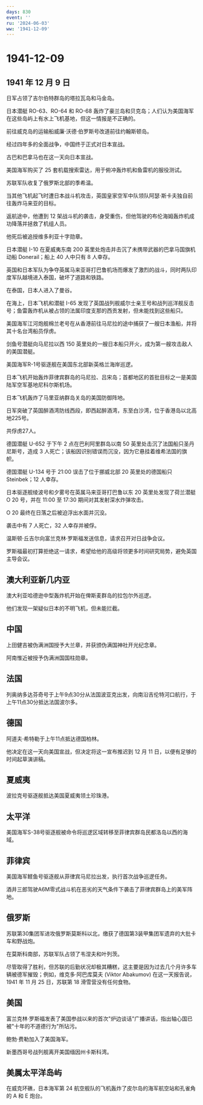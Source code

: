 ```yaml
---
days: 830
event: ''
ru: '2024-06-03'
ww: '1941-12-09'
---
```


# 1941-12-09

## 1941 年 12 月 9 日

日军占领了吉尔伯特群岛的塔拉瓦岛和马金岛。

日本潜艇 RO-63、RO-64 和 RO-68
轰炸了豪兰岛和贝克岛；人们认为美国海军在这些岛屿上有水上飞机基地，但这一情报是不正确的。

前往威克岛的运输船威廉·沃德·伯罗斯号改道前往约翰斯顿岛。

经过四年多的全面战争，中国终于正式对日本宣战。

古巴和巴拿马也在这一天向日本宣战。

美国海军购买了 25 套机载搜索雷达，用于俯冲轰炸机和鱼雷机的服役测试。

苏联军队收复了俄罗斯北部的季希温。

当其他飞机起飞时遭日本战斗机攻击，英国皇家空军中队领队阿瑟·斯卡夫独自前往轰炸马来亚的目标。

返航途中，他遭到 12
架战斗机的袭击，身受重伤，但他驾驶的布伦海姆轰炸机成功降落并拯救了机组人员。

他死后被追授维多利亚十字勋章。

日本潜艇 I-10 在夏威夷东南 200
英里处炮击并击沉了未携带武器的巴拿马国旗机动船 Donerail；船上 40
人中只有 8 人幸存。

英国和日本军队为争夺英属马来亚哥打巴鲁机场而爆发了激烈的战斗，同时两队印度军队越境进入泰国，破坏了道路和铁路。

在泰国，日本人进入了曼谷。

在海上，日本飞机和潜艇 I-65
发现了英国战列舰威尔士亲王号和战列巡洋舰反击号；鱼雷轰炸机从被占领的法属印度支那的西贡发射，但未能找到这些船只。

美国海军江河炮舰棉兰老号在从香港前往马尼拉的途中捕获了一艘日本渔船，并将其十名台湾船员俘虏。

剑鱼号潜艇向马尼拉以西 150
英里处的一艘日本船只开火，成为第一艘攻击敌人的美国潜艇。

美国海军R-1号驱逐舰在美国东北部新英格兰海岸巡逻。

日本飞机开始轰炸菲律宾群岛的马尼拉、吕宋岛；首都地区的首批目标之一是美国陆军空军基地尼科尔斯机场。

日本飞机轰炸了马里亚纳群岛关岛的美国防御阵地。

日军突破了英国醉酒湾防线西段，即西起醉酒湾，东至白沙湾，位于香港岛以北高地225号。

共俘虏27人。

德国潜艇 U-652 于下午 2 点在巴利阿里群岛以南 50
英里处击沉了法国船只圣丹尼斯号，造成 3
人死亡；该船因识别错误而沉没，因为它悬挂着维希法国的旗帜。

德国潜艇 U-134 号于 21:00 误击了位于挪威北部 20 英里处的德国船只
Steinbek；12 人幸存。

日本驱逐舰绫波号和夕雾号在英属马来亚哥打巴鲁以东 20 英里处发现了荷兰潜艇
O 20 号，并在 11:00 至 17:30 期间对其发射深水炸弹攻击。

O 20 最终在日落之后被迫浮出水面并沉没。

袭击中有 7 人死亡，32 人幸存并被俘。

温斯顿·丘吉尔向富兰克林·罗斯福发送信息，请求召开对日战争会议。

罗斯福最初打算拒绝这一请求，希望给他的高级将领更多时间研究局势，避免英国主导会议。

## 澳大利亚新几内亚

澳大利亚哈德逊中型轰炸机开始在俾斯麦群岛的拉包尔外巡逻。

他们发现一架疑似日本的不明飞机，但未能拦截。

## 中国

上田健吉被伪满洲国授予大兰章，并获颁伪满国神社开光纪念章。

阿南惟近被授予伪满洲国国柱勋章。

## 法国

列奥纳多达芬奇号于上午9点30分从法国波亚克出发，向南沿吉伦特河口航行，于上午11点30分抵达法国波尔多。

## 德国

阿道夫·希特勒于上午11点抵达德国柏林。

他决定在这一天向美国宣战，但决定将这一宣布推迟到 12 月 11
日，以便有足够的时间起草演讲稿。

## 夏威夷

波拉克号驱逐舰抵达美国夏威夷领土珍珠港。

## 太平洋

美国海军S-38号驱逐舰被命令将巡逻区域转移至菲律宾群岛民都洛岛以西的海域。

## 菲律宾

美国海军鲣鱼号驱逐舰从菲律宾马尼拉出发，执行首次战争巡逻任务。

酒井三郎驾驶A6M零式战斗机在恶劣的天气条件下袭击了菲律宾群岛上的美军阵地。

## 俄罗斯

苏联第30集团军进攻俄罗斯莫斯科以北，缴获了德国第3装甲集团军遗弃的大批卡车和野战炮。

在莫斯科南部，苏联军队占领了韦涅夫和叶列茨。

尽管取得了胜利，但苏联的后勤状况却极其糟糕，这主要是因为过去几个月许多车辆被德军摧毁；例如，维克多·阿巴库莫夫
(Viktor Abakumov) 在这一天报告说，1941 年 11 月 25 日，苏联第 18
滑雪营没有任何食物。

## 美国

富兰克林·罗斯福发表了美国参战以来的首次"炉边谈话"广播讲话，指出轴心国已被"十年的不道德行为"所玷污。

鲍勃·费勒加入了美国海军。

新墨西哥号战列舰离开美国缅因州卡斯科湾。

## 美属太平洋岛屿

在威克环礁，日本海军第 24
航空舰队的飞机轰炸了皮尔岛的海军航空站和孔雀角的 A 和 E 炮台。